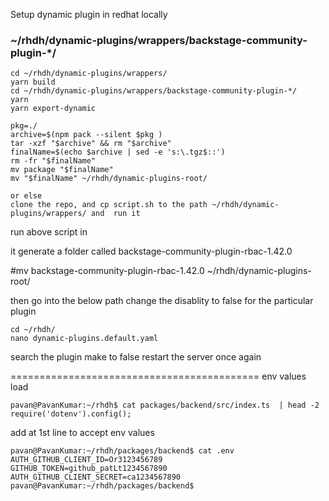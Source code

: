 Setup dynamic plugin in redhat locally
### ~/rhdh/dynamic-plugins/wrappers/backstage-community-plugin-*/
```
cd ~/rhdh/dynamic-plugins/wrappers/
yarn build
cd ~/rhdh/dynamic-plugins/wrappers/backstage-community-plugin-*/ 
yarn
yarn export-dynamic
```
```
pkg=./
archive=$(npm pack --silent $pkg )
tar -xzf "$archive" && rm "$archive"
finalName=$(echo $archive | sed -e 's:\.tgz$::')
rm -fr "$finalName"
mv package "$finalName"
mv "$finalName" ~/rhdh/dynamic-plugins-root/

or else 
clone the repo, and cp script.sh to the path ~/rhdh/dynamic-plugins/wrappers/ and  run it
```
run above script in <here we need to run the script>

it generate a folder called backstage-community-plugin-rbac-1.42.0 <something like this>

#mv backstage-community-plugin-rbac-1.42.0 ~/rhdh/dynamic-plugins-root/

then go into the below path change the disablity to false for the particular plugin
```
cd ~/rhdh/
nano dynamic-plugins.default.yaml
```
search the plugin make to false
restart the server once again

===========================================
env values load 
```
pavan@PavanKumar:~/rhdh$ cat packages/backend/src/index.ts  | head -2
require('dotenv').config();
```
add at 1st line to accept env values
```
pavan@PavanKumar:~/rhdh/packages/backend$ cat .env
AUTH_GITHUB_CLIENT_ID=Or3123456789
GITHUB_TOKEN=github_patLt1234567890
AUTH_GITHUB_CLIENT_SECRET=ca1234567890
pavan@PavanKumar:~/rhdh/packages/backend$
```
